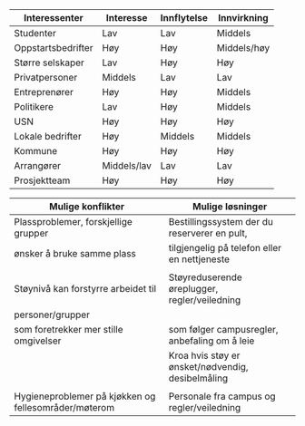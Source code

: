 | Interessenter      | Interesse   | Innflytelse | Innvirkning |
|--------------------|-------------|-------------|-------------|
| Studenter          | Lav         | Lav         | Middels     |
| Oppstartsbedrifter | Høy         | Høy         | Middels/høy |
| Større selskaper   | Lav         | Høy         | Høy         |
| Privatpersoner     | Middels     | Lav         | Lav         |
| Entreprenører      | Høy         | Høy         | Middels     |
| Politikere         | Lav         | Høy         | Middels     |
| USN                | Høy         | Høy         | Høy         |
| Lokale bedrifter   | Høy         | Middels     | Middels     |
| Kommune            | Høy         | Høy         | Høy         |
| Arrangører         | Middels/lav | Lav         | Lav         |
| Prosjektteam       | Høy         | Høy         | Høy         |

| Mulige konflikter                                    | Mulige løsninger                                   |
|------------------------------------------------------|----------------------------------------------------|
| Plassproblemer, forskjellige grupper <br>            | Bestillingssystem der du reserverer en pult, <br>  |
| ønsker å bruke samme plass                           | tilgjengelig på telefon eller en nettjeneste       |
|                                                      |                                                    |
| Støynivå kan forstyrre arbeidet til <br>             | Støyreduserende øreplugger, regler/veiledning      |
| personer/grupper <br>                                |                                                    |
| som foretrekker mer stille omgivelser                | som følger campusregler, anbefaling om å leie <br> |
|                                                      | Kroa hvis støy er ønsket/nødvendig, desibelmåling  |
|                                                      |                                                    |
| Hygieneproblemer på kjøkken og fellesområder/møterom | Personale fra campus og regler/veiledning          |
